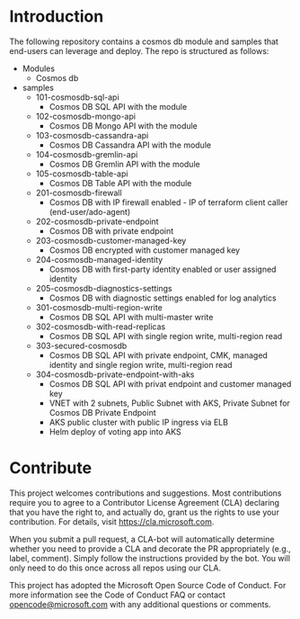 # Introduction 
The following repository contains a cosmos db module and samples that end-users can leverage and deploy. The repo is structured as follows: 
- Modules 
    - Cosmos db 
- samples 
    - 101-cosmosdb-sql-api 
        - Cosmos DB SQL API with the module 
    - 102-cosmosdb-mongo-api
        - Cosmos DB Mongo API with the module
    - 103-cosmosdb-cassandra-api
        - Cosmos DB Cassandra API with the module
    - 104-cosmosdb-gremlin-api
        - Cosmos DB Gremlin API with the module
    - 105-cosmosdb-table-api
        - Cosmos DB Table API with the module
    - 201-cosmosdb-firewall
        - Cosmos DB with IP firewall enabled - IP of terraform client caller (end-user/ado-agent)
    - 202-cosmosdb-private-endpoint
        - Cosmos DB with private endpoint 
    - 203-cosmosdb-customer-managed-key
        - Cosmos DB encrypted with customer managed key 
    - 204-cosmosdb-managed-identity
        - Cosmos DB with first-party identity enabled or user assigned identity
    - 205-cosmosdb-diagnostics-settings
        - Cosmos DB with diagnostic settings enabled for log analytics
    - 301-cosmosdb-multi-region-write
        - Cosmos DB SQL API with multi-master write 
    - 302-cosmosdb-with-read-replicas
        - Cosmos DB SQL API with single region write, multi-region read 
    - 303-secured-cosmosdb
        - Cosmos DB SQL API with private endpoint, CMK, managed identity and single region write, multi-region read 
    - 304-cosmosdb-private-endpoint-with-aks
        - Cosmos DB SQL API with privat endpoint and customer managed key
        - VNET with 2 subnets, Public Subnet with AKS, Private Subnet for Cosmos DB Private Endpoint 
        - AKS public cluster with public IP ingress via ELB
        - Helm deploy of voting app into AKS 

# Contribute
This project welcomes contributions and suggestions. Most contributions require you to agree to a Contributor License Agreement (CLA) declaring that you have the right to, and actually do, grant us the rights to use your contribution. For details, visit https://cla.microsoft.com.

When you submit a pull request, a CLA-bot will automatically determine whether you need to provide a CLA and decorate the PR appropriately (e.g., label, comment). Simply follow the instructions provided by the bot. You will only need to do this once across all repos using our CLA.

This project has adopted the Microsoft Open Source Code of Conduct. For more information see the Code of Conduct FAQ or contact opencode@microsoft.com with any additional questions or comments.